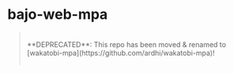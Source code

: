 # bajo-web-mpa

> <br />
> **DEPRECATED**: This repo has been moved & renamed to [wakatobi-mpa](https://github.com/ardhi/wakatobi-mpa)!<br />
> <br />

